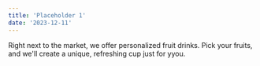 ```yaml
---
title: 'Placeholder 1'
date: '2023-12-11'
---
```


Right next  to the market,  we offer personalized fruit drinks. Pick your fruits, and we'll create a unique, refreshing cup just for yyou.